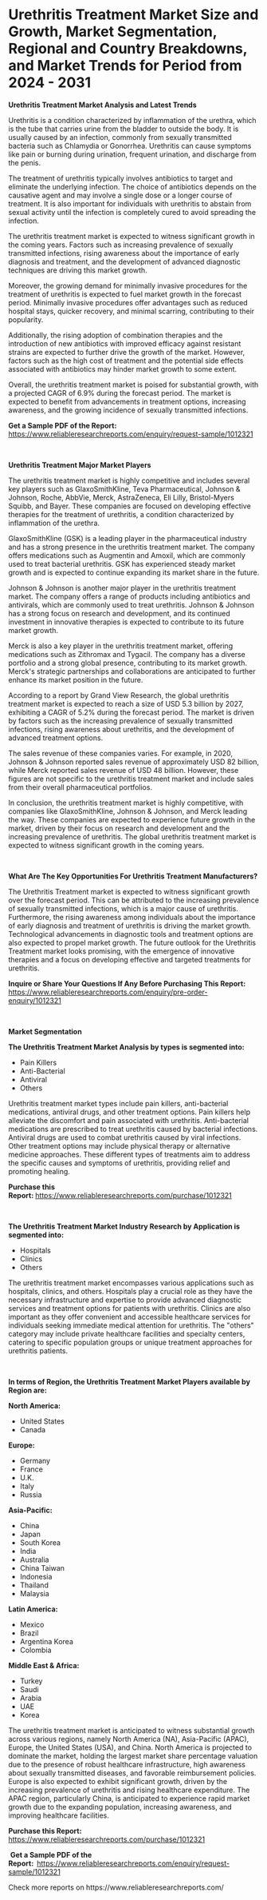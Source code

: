 <p><h1>Urethritis Treatment Market Size and Growth, Market Segmentation, Regional and Country Breakdowns, and Market Trends for Period from 2024 -  2031</h1></p><p><strong>Urethritis Treatment Market Analysis and Latest Trends</strong></p>
<p><p>Urethritis is a condition characterized by inflammation of the urethra, which is the tube that carries urine from the bladder to outside the body. It is usually caused by an infection, commonly from sexually transmitted bacteria such as Chlamydia or Gonorrhea. Urethritis can cause symptoms like pain or burning during urination, frequent urination, and discharge from the penis.</p><p>The treatment of urethritis typically involves antibiotics to target and eliminate the underlying infection. The choice of antibiotics depends on the causative agent and may involve a single dose or a longer course of treatment. It is also important for individuals with urethritis to abstain from sexual activity until the infection is completely cured to avoid spreading the infection.</p><p>The urethritis treatment market is expected to witness significant growth in the coming years. Factors such as increasing prevalence of sexually transmitted infections, rising awareness about the importance of early diagnosis and treatment, and the development of advanced diagnostic techniques are driving this market growth.</p><p>Moreover, the growing demand for minimally invasive procedures for the treatment of urethritis is expected to fuel market growth in the forecast period. Minimally invasive procedures offer advantages such as reduced hospital stays, quicker recovery, and minimal scarring, contributing to their popularity.</p><p>Additionally, the rising adoption of combination therapies and the introduction of new antibiotics with improved efficacy against resistant strains are expected to further drive the growth of the market. However, factors such as the high cost of treatment and the potential side effects associated with antibiotics may hinder market growth to some extent.</p><p>Overall, the urethritis treatment market is poised for substantial growth, with a projected CAGR of 6.9% during the forecast period. The market is expected to benefit from advancements in treatment options, increasing awareness, and the growing incidence of sexually transmitted infections.</p></p>
<p><strong>Get a Sample PDF of the Report:&nbsp;</strong> <a href="https://www.reliableresearchreports.com/enquiry/request-sample/1012321">https://www.reliableresearchreports.com/enquiry/request-sample/1012321</a></p>
<p>&nbsp;</p>
<p><strong>Urethritis Treatment Major Market Players</strong></p>
<p><p>The urethritis treatment market is highly competitive and includes several key players such as GlaxoSmithKline, Teva Pharmaceutical, Johnson & Johnson, Roche, AbbVie, Merck, AstraZeneca, Eli Lilly, Bristol-Myers Squibb, and Bayer. These companies are focused on developing effective therapies for the treatment of urethritis, a condition characterized by inflammation of the urethra.</p><p>GlaxoSmithKline (GSK) is a leading player in the pharmaceutical industry and has a strong presence in the urethritis treatment market. The company offers medications such as Augmentin and Amoxil, which are commonly used to treat bacterial urethritis. GSK has experienced steady market growth and is expected to continue expanding its market share in the future.</p><p>Johnson & Johnson is another major player in the urethritis treatment market. The company offers a range of products including antibiotics and antivirals, which are commonly used to treat urethritis. Johnson & Johnson has a strong focus on research and development, and its continued investment in innovative therapies is expected to contribute to its future market growth.</p><p>Merck is also a key player in the urethritis treatment market, offering medications such as Zithromax and Tygacil. The company has a diverse portfolio and a strong global presence, contributing to its market growth. Merck's strategic partnerships and collaborations are anticipated to further enhance its market position in the future.</p><p>According to a report by Grand View Research, the global urethritis treatment market is expected to reach a size of USD 5.3 billion by 2027, exhibiting a CAGR of 5.2% during the forecast period. The market is driven by factors such as the increasing prevalence of sexually transmitted infections, rising awareness about urethritis, and the development of advanced treatment options.</p><p>The sales revenue of these companies varies. For example, in 2020, Johnson & Johnson reported sales revenue of approximately USD 82 billion, while Merck reported sales revenue of USD 48 billion. However, these figures are not specific to the urethritis treatment market and include sales from their overall pharmaceutical portfolios.</p><p>In conclusion, the urethritis treatment market is highly competitive, with companies like GlaxoSmithKline, Johnson & Johnson, and Merck leading the way. These companies are expected to experience future growth in the market, driven by their focus on research and development and the increasing prevalence of urethritis. The global urethritis treatment market is expected to witness significant growth in the coming years.</p></p>
<p>&nbsp;</p>
<p><strong>What Are The Key Opportunities For Urethritis Treatment Manufacturers?</strong></p>
<p><p>The Urethritis Treatment market is expected to witness significant growth over the forecast period. This can be attributed to the increasing prevalence of sexually transmitted infections, which is a major cause of urethritis. Furthermore, the rising awareness among individuals about the importance of early diagnosis and treatment of urethritis is driving the market growth. Technological advancements in diagnostic tools and treatment options are also expected to propel market growth. The future outlook for the Urethritis Treatment market looks promising, with the emergence of innovative therapies and a focus on developing effective and targeted treatments for urethritis.</p></p>
<p><strong>Inquire or Share Your Questions If Any Before Purchasing This Report:</strong> <a href="https://www.reliableresearchreports.com/enquiry/pre-order-enquiry/1012321">https://www.reliableresearchreports.com/enquiry/pre-order-enquiry/1012321</a></p>
<p>&nbsp;</p>
<p><strong>Market Segmentation</strong></p>
<p><strong>The Urethritis Treatment Market Analysis by types is segmented into:</strong></p>
<p><ul><li>Pain Killers</li><li>Anti-Bacterial</li><li>Antiviral</li><li>Others</li></ul></p>
<p><p>Urethritis treatment market types include pain killers, anti-bacterial medications, antiviral drugs, and other treatment options. Pain killers help alleviate the discomfort and pain associated with urethritis. Anti-bacterial medications are prescribed to treat urethritis caused by bacterial infections. Antiviral drugs are used to combat urethritis caused by viral infections. Other treatment options may include physical therapy or alternative medicine approaches. These different types of treatments aim to address the specific causes and symptoms of urethritis, providing relief and promoting healing.</p></p>
<p><strong>Purchase this Report:&nbsp;</strong><a href="https://www.reliableresearchreports.com/purchase/1012321">https://www.reliableresearchreports.com/purchase/1012321</a></p>
<p>&nbsp;</p>
<p><strong>The Urethritis Treatment Market Industry Research by Application is segmented into:</strong></p>
<p><ul><li>Hospitals</li><li>Clinics</li><li>Others</li></ul></p>
<p><p>The urethritis treatment market encompasses various applications such as hospitals, clinics, and others. Hospitals play a crucial role as they have the necessary infrastructure and expertise to provide advanced diagnostic services and treatment options for patients with urethritis. Clinics are also important as they offer convenient and accessible healthcare services for individuals seeking immediate medical attention for urethritis. The "others" category may include private healthcare facilities and specialty centers, catering to specific population groups or unique treatment approaches for urethritis patients.</p></p>
<p>&nbsp;</p>
<p><strong>In terms of Region, the Urethritis Treatment Market Players available by Region are:</strong></p>
<p>
    <p> <strong> North America: </strong>
        <ul>
            <li>United States</li>
            <li>Canada</li>
        </ul>
        </p> 
    <p> <strong> Europe: </strong>
        <ul>
            <li>Germany</li>
            <li>France</li>
            <li>U.K.</li>
            <li>Italy</li>
            <li>Russia</li>
        </ul>
        </p> 
    <p> <strong> Asia-Pacific: </strong>
        <ul>
            <li>China</li>
            <li>Japan</li>
            <li>South Korea</li>
            <li>India</li>
            <li>Australia</li>
            <li>China Taiwan</li>
            <li>Indonesia</li>
            <li>Thailand</li>
            <li>Malaysia</li>
        </ul>
        </p> 
    <p> <strong> Latin America: </strong>
        <ul>
            <li>Mexico</li>
            <li>Brazil</li>
            <li>Argentina Korea</li>
            <li>Colombia</li>
        </ul>
        </p> 
    <p> <strong> Middle East & Africa: </strong>
        <ul>
            <li>Turkey</li>
            <li>Saudi</li>
            <li>Arabia</li>
            <li>UAE</li>
            <li>Korea</li>
        </ul>
    </p>
    </p>
<p><p>The urethritis treatment market is anticipated to witness substantial growth across various regions, namely North America (NA), Asia-Pacific (APAC), Europe, the United States (USA), and China. North America is projected to dominate the market, holding the largest market share percentage valuation due to the presence of robust healthcare infrastructure, high awareness about sexually transmitted diseases, and favorable reimbursement policies. Europe is also expected to exhibit significant growth, driven by the increasing prevalence of urethritis and rising healthcare expenditure. The APAC region, particularly China, is anticipated to experience rapid market growth due to the expanding population, increasing awareness, and improving healthcare facilities.</p></p>
<p><strong>Purchase this Report: </strong><a href="https://www.reliableresearchreports.com/purchase/1012321">https://www.reliableresearchreports.com/purchase/1012321</a></p>
<p>&nbsp;<strong>Get a Sample PDF of the Report:&nbsp;&nbsp;</strong><a href="https://www.reliableresearchreports.com/enquiry/request-sample/1012321">https://www.reliableresearchreports.com/enquiry/request-sample/1012321</a></p>
<p><strong></strong></p>
<p>Check more reports on https://www.reliableresearchreports.com/</p>